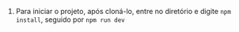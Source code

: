 1. Para iniciar o projeto, após cloná-lo, entre no diretório e digite
```npm install```, seguido por ```npm run dev```
